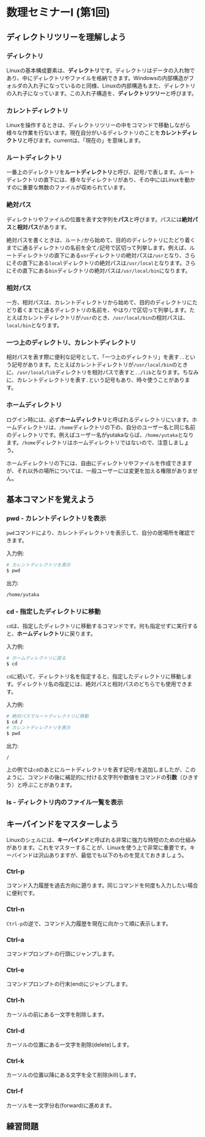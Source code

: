 # 数理セミナーI (第1回)

## ディレクトリツリーを理解しよう

### ディレクトリ

Linuxの基本構成要素は、**ディレクトリ**です。ディレクトリはデータの入れ物であり、中にディレクトリやファイルを格納できます。Windowsの内部構造がフォルダの入れ子になっているのと同様、Linuxの内部構造もまた、ディレクトリの入れ子になっています。この入れ子構造を、**ディレクトリツリー**と呼びます。

### カレントディレクトリ

Linuxを操作するときは、ディレクトリツリーの中をコマンドで移動しながら様々な作業を行ないます。現在自分がいるディレクトリのことを**カレントディレクトリ**と呼びます。currentは、「現在の」を意味します。

### ルートディレクトリ

一番上のディレクトリを**ルートディレクトリ**と呼び、記号`/`で表します。ルートディレクトリの直下には、様々なディレクトリがあり、その中にはLinuxを動かすのに重要な無数のファイルが収められています。

### 絶対パス

ディレクトリやファイルの位置を表す文字列を**パス**と呼びます。パスには**絶対パス**と**相対パス**があります。

絶対パスを書くときは、ルート`/`から始めて、目的のディレクトリにたどり着くまでに通るディレクトリの名前を全て`/`記号で区切って列挙します。例えば、ルートディレクトリの直下にある`usr`ディレクトリの絶対パスは`/usr`となり、さらにその直下にある`local`ディレクトリの絶対パスは`/usr/local`となります。さらにその直下にある`bin`ディレクトリの絶対パスは`/usr/local/bin`になります。

### 相対パス

一方、相対パスは、カレントディレクトリから始めて、目的のディレクトリにたどり着くまでに通るディレクトリの名前を、やはり`/`で区切って列挙します。たとえばカレントディレクトリが`/usr`のとき、`/usr/local/bin`の相対パスは、`local/bin`となります。

### 一つ上のディレクトリ、カレントディレクトリ

相対パスを表す際に便利な記号として、「一つ上のディレクトリ」を表す`..`という記号があります。たとえばカレントディレクトリが`/usr/local/bin`のときに、`/usr/local/lib`ディレクトリを相対パスで表すと`../lib`となります。ちなみに、カレントディレクトリを表す`.`という記号もあり、時々使うことがあります。

### ホームディレクトリ

ログイン時には、必ず**ホームディレクトリ**と呼ばれるディレクトリにいます。ホームディレクトリは、`/home`ディレクトリの下の、自分のユーザー名と同じ名前のディレクトリです。例えばユーザー名がyutakaならば、`/home/yutaka`となります。`/home`ディレクトリはホームディレクトリではないので、注意しましょう。

ホームディレクトリの下には、自由にディレクトリやファイルを作成できますが、それ以外の場所については、一般ユーザーには変更を加える権限がありません。

## 基本コマンドを覚えよう

### pwd - カレントディレクトリを表示

`pwd`コマンドにより、カレントディレクトリを表示して、自分の居場所を確認できます。

入力例:
```bash
# カレントディレクトリを表示
$ pwd
```

出力:

```bash
/home/yutaka
```

### cd - 指定したディレクトリに移動

`cd`は、指定したディレクトリに移動するコマンドです。何も指定せずに実行すると、**ホームディレクトリ**に戻ります。

入力例:
```bash
# ホームディレクトリに戻る
$ cd
```

`cd`に続いて、ディレクトリ名を指定すると、指定したディレクトリに移動します。ディレクトリ名の指定には、絶対パスと相対パスのどちらでも使用できます。

入力例:

```bash
# 絶対パスでルートディレクトリに移動
$ cd /
# カレントディレクトリを表示
$ pwd
```

出力:

```bash
/
```

上の例では`cd`のあとにルートディレクトリを表す記号`/`を追加しましたが、このように、コマンドの後に補足的に付ける文字列や数値をコマンドの**引数**（ひきすう）と呼ぶことがあります。

### ls - ディレクトリ内のファイル一覧を表示

## キーバインドをマスターしよう

Linuxのシェルには、**キーバインド**と呼ばれる非常に強力な時短のための仕組みがあります。これをマスターすることが、Linuxを使う上で非常に重要です。キーバインドは沢山ありますが、最低でも以下のものを覚えておきましょう。

### Ctrl-p

コマンド入力履歴を過去方向に遡ります。同じコマンドを何度も入力したい場合に便利です。

### Ctrl-n

`Ctrl-p`の逆で、コマンド入力履歴を現在に向かって順に表示します。

### Ctrl-a

コマンドプロンプトの行頭にジャンプします。

### Ctrl-e

コマンドプロンプトの行末(end)にジャンプします。

### Ctrl-h

カーソルの前にある一文字を削除します。

### Ctrl-d

カーソルの位置にある一文字を削除(delete)します。

### Ctrl-k

カーソルの位置以降にある文字を全て削除(kill)します。

### Ctrl-f

カーソルを一文字分右(forward)に進めます。

## 練習問題
